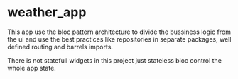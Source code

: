 # weather_app

This app use the bloc pattern architecture to divide the bussiness logic from the ui and use the best practices like repositories in separate packages, well defined routing and barrels imports.

There is not statefull widgets in this project just stateless bloc control the whole app state.

